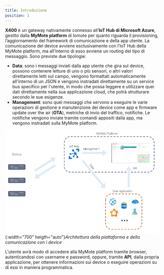 ```yaml
---
title: Introduzione
position: 1
---
```


**X400** è un gateway nativamente connesso all’**IoT Hub di Microsoft Azure**, gestito dalla  **MyMote platform** di Iomote per quanto riguarda il provisioning, l’aggiornamento del framework di comunicazione e della app utente. La comunicazione del device avviene esclusivamente con l’IoT Hub della MyMote platform, ma all’interno di esso avviene un routing del tipo di messaggio. Sono previste due tipologie:
* **Data**: sono i messaggi inviati dalla app utente che gira sul device, possono contenere letture di uno o più sensori, o altri valori direttamente letti sul campo, vengono formattati automaticamente all'interno di un JSON e vengono instradati direttamente su un service bus specifico per l'utente, in modo che possa leggere e utilizzare quei dati direttamente nella sua applicazione cloud, che potrà strutturare secondo le sue esigenze. 
* **Management**: sono quei messaggi che servono a eseguire le varie operazioni di gestione e manutenzione dei device come app e firmware update over the air (**OTA**), metriche di invio del traffico, notifiche. Le notifiche vengono inviate tramite comandi appositi dalla app, ma vengono instradati sulla MyMote platform.

![Architettura](./images/Architettura_2.jpg?width="700"){:width="700" heigth="auto"}*Architettura della piattaforma e della comunicazione con i device*

L'utente avrà modo di accedere alla MyMote platform tramite browser, autenticandosi con username e password, oppure, tramite **API**, dalla propria applicazione, per ottenere informazioni sui device o eseguire operazioni su di essi in maniera programmatica. 
